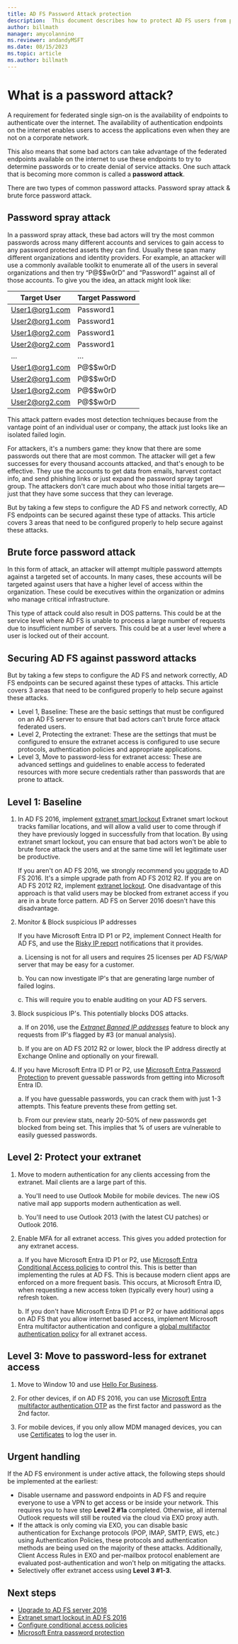 ```yaml
---
title: AD FS Password Attack protection
description:  This document describes how to protect AD FS users from password attacks
author: billmath
manager: amycolannino
ms.reviewer: andandyMSFT
ms.date: 08/15/2023
ms.topic: article
ms.author: billmath
---
```


# What is a password attack?

A requirement for federated single sign-on is the availability of endpoints to authenticate over the internet. The availability of authentication endpoints on the internet enables users to access the applications even when they are not on a corporate network.

This also means that some bad actors can take advantage of the federated endpoints available on the internet to use these endpoints to try to determine passwords or to create denial of service attacks. One such attack that is becoming more common is called a **password attack**.

There are two types of common password attacks. Password spray attack & brute force password attack.

## Password spray attack

In a password spray attack, these bad actors will try the most common passwords across many different accounts and services to gain access to any password protected assets they can find. Usually these span many different organizations and identity providers. For example, an attacker will use a commonly available toolkit to enumerate all of the users in several organizations and then try “P@$$w0rD” and “Password1” against all of those accounts. To give you the idea, an attack might look like:

|  Target User   | Target Password |
|----------------|-----------------|
| User1@org1.com |    Password1    |
| User2@org1.com |    Password1    |
| User1@org2.com |    Password1    |
| User2@org2.com |    Password1    |
|       …        |        …        |
| User1@org1.com |    P@$$w0rD     |
| User2@org1.com |    P@$$w0rD     |
| User1@org2.com |    P@$$w0rD     |
| User2@org2.com |    P@$$w0rD     |

This attack pattern evades most detection techniques because from the vantage point of an individual user or company, the attack just looks like an isolated failed login.

For attackers, it's a numbers game: they know that there are some passwords out there that are most common. The attacker will get a few successes for every thousand accounts attacked, and that's enough to be effective. They use the accounts to get data from emails, harvest contact info, and send phishing links or just expand the password spray target group. The attackers don't care much about who those initial targets are—just that they have some success that they can leverage.

But by taking a few steps to configure the AD FS and network correctly, AD FS endpoints can be secured against these type of attacks. This article covers 3 areas that need to be configured properly to help secure against these attacks.

## Brute force password attack

In this form of attack, an attacker will attempt multiple password attempts against a targeted set of accounts. In many cases, these accounts will be targeted against users that have a higher level of access within the organization. These could be executives within the organization or admins who manage critical infrastructure.

This type of attack could also result in DOS patterns. This could be at the service level where AD FS is unable to process a large number of requests due to insufficient number of servers. This could be at a user level where a user is locked out of their account.

## Securing AD FS against password attacks

But by taking a few steps to configure the AD FS and network correctly, AD FS endpoints can be secured against these types of attacks. This article covers 3 areas that need to be configured properly to help secure against these attacks.

- Level 1, Baseline: These are the basic settings that must be configured on an AD FS server to ensure that bad actors can't brute force attack federated users.
- Level 2, Protecting the extranet: These are the settings that must be configured to ensure the extranet access is configured to use secure protocols, authentication policies and appropriate applications.
- Level 3, Move to password-less for extranet access: These are advanced settings and guidelines to enable access to federated resources with more secure credentials rather than passwords that are prone to attack.

## Level 1: Baseline

1. In AD FS 2016, implement [extranet smart lockout](../../ad-fs/operations/Configure-AD-FS-Extranet-Smart-Lockout-Protection.md) Extranet smart lockout tracks familiar locations, and will allow a valid user to come through if they have previously logged in successfully from that location. By using extranet smart lockout, you can ensure that bad actors won't be able to brute force attack the users and at the same time will let legitimate user be productive.

   If you aren't on AD FS 2016, we strongly recommend you [upgrade](../../ad-fs/deployment/upgrading-to-ad-fs-in-windows-server.md) to AD FS 2016. It's a simple upgrade path from AD FS 2012 R2. If you are on AD FS 2012 R2, implement [extranet lockout](../../ad-fs/operations/Configure-AD-FS-Extranet-Soft-Lockout-Protection.md). One disadvantage of this approach is that valid users may be blocked from extranet access if you are in a brute force pattern. AD FS on Server 2016 doesn't have this disadvantage.

1. Monitor & Block suspicious IP addresses

    If you have Microsoft Entra ID P1 or P2, implement Connect Health for AD FS, and use the [Risky IP report](/azure/active-directory/connect-health/active-directory-aadconnect-health-adfs#risky-ip-report-public-preview) notifications that it provides.

    a. Licensing is not for all users and requires 25 licenses per AD FS/WAP server that may be easy for a customer.

    b. You can now investigate IP's that are generating large number of failed logins.

    c. This will require you to enable auditing on your AD FS servers.

1. Block suspicious IP's. This potentially blocks DOS attacks.

    a. If on 2016, use the [*Extranet Banned IP addresses*](../../ad-fs/operations/configure-ad-fs-banned-ip.md) feature to block any requests from IP's flagged by #3 (or manual analysis).

     b. If you are on AD FS 2012 R2 or lower, block the IP address directly at Exchange Online and optionally on your firewall.

1. If you have Microsoft Entra ID P1 or P2, use [Microsoft Entra Password Protection](/azure/active-directory/authentication/concept-password-ban-bad-on-premises) to prevent guessable passwords from getting into Microsoft Entra ID.

    a. If you have guessable passwords, you can crack them with just 1-3 attempts. This feature prevents these from getting set.

    b. From our preview stats, nearly 20-50% of new passwords get blocked from being set. This implies that % of users are vulnerable to easily guessed passwords.

## Level 2: Protect your extranet

1. Move to modern authentication for any clients accessing from the extranet. Mail clients are a large part of this.

    a. You'll need to use Outlook Mobile for mobile devices. The new iOS native mail app supports modern authentication as well.

    b. You'll need to use Outlook 2013 (with the latest CU patches) or Outlook 2016.

1. Enable MFA for all extranet access. This gives you added protection for any extranet access.

    a. If you have Microsoft Entra ID P1 or P2, use [Microsoft Entra Conditional Access policies](/azure/active-directory/conditional-access/overview) to control this.  This is better than implementing the rules at AD FS.  This is because modern client apps are enforced on a more frequent basis.  This occurs, at Microsoft Entra ID, when requesting a new access token (typically every hour) using a refresh token.

    b. If you don't have Microsoft Entra ID P1 or P2 or have additional apps on AD FS that you allow internet based access, implement Microsoft Entra multifactor authentication and configure a [global multifactor authentication policy](../../ad-fs/operations/configure-authentication-policies.md#to-configure-multi-factor-authentication-globally) for all extranet access.

## Level 3: Move to password-less for extranet access

1. Move to Window 10 and use [Hello For Business](/windows/security/identity-protection/hello-for-business/hello-identity-verification).

1. For other devices, if on AD FS 2016, you can use [Microsoft Entra multifactor authentication OTP](../../ad-fs/operations/configure-ad-fs-and-azure-mfa.md) as the first factor and password as the 2nd factor.

1. For mobile devices, if you only allow MDM managed devices, you can use [Certificates](../../ad-fs/operations/configure-user-certificate-authentication.md) to log the user in.

## Urgent handling

If the AD FS environment is under active attack, the following steps should be implemented at the earliest:

- Disable username and password endpoints in AD FS and require everyone to use a VPN to get access or be inside your network. This requires you to have step **Level 2 #1a** completed. Otherwise, all internal Outlook requests will still be routed via the cloud via EXO proxy auth.
- If the attack is only coming via EXO, you can disable basic authentication for Exchange protocols (POP, IMAP, SMTP, EWS, etc.) using Authentication Policies, these protocols and authentication methods are being used on the majority of these attacks. Additionally, Client Access Rules in EXO and per-mailbox protocol enablement are evaluated post-authentication and won't help on mitigating the attacks.
- Selectively offer extranet access using **Level 3 #1-3**.

## Next steps

- [Upgrade to AD FS server 2016](../../ad-fs/deployment/upgrading-to-ad-fs-in-windows-server.md)
- [Extranet smart lockout in AD FS 2016](../../ad-fs/operations/Configure-AD-FS-Extranet-Smart-Lockout-Protection.md)
- [Configure conditional access policies](/azure/active-directory/conditional-access/overview)
- [Microsoft Entra password protection](/azure/active-directory/authentication/howto-password-ban-bad-on-premises)
